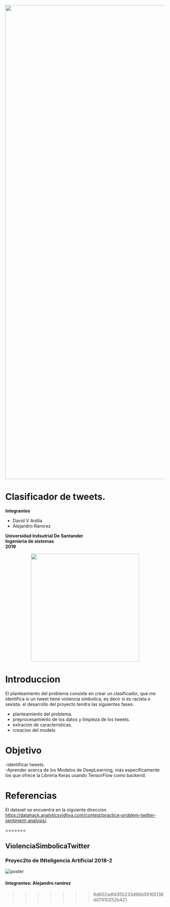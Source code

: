 <p align="center"><img src="https://cdn.coincrispy.com/wp-content/uploads/2018/08/performing-twitter-sentiment-analysis1-696x410.jpeg" width="1500" heigth="500"></p>


# Clasificador de tweets.
**Integrantes**
- David V Ardila
- Alejandro Ramirez



**Universidad Indsutrial De Santander** </br>
**Ingenieria de sistemas**</br>
**2019**</br>
<p align="center"><img src="http://garza.uis.edu.co/idayregreso/images/logoUIS.jpg" width="342" heigth="166"></p>



# Introduccion
El planteamiento del problema consiste en crear un clasificador, que me identifica si un tweet tiene violencia simbolica, es decir si es racista o sexista. el desarrollo del proyecto tendra las siguientes fases:

<ul>
   <li> planteamiento del problema.
   <li> preprocesamiento de los datos y limpieza de los tweets.
   <li> extración de caracteristicas.
   <li> creacion del modelo
</ul>




# Objetivo
-identificar tweets.<br> 
-Aprender acerca de los Modelos de DeepLearning, más especificamente los que ofrece la Librería Keras usando TensorFlow como backend.

# Referencias
El dataset se encuentra en la siguiente direccion https://datahack.analyticsvidhya.com/contest/practice-problem-twitter-sentiment-analysis/.



=======
## ViolenciaSimbolicaTwitter
### Proyec2to de INteligencia Artificial 2018-2
![poster]("https://cdn.coincrispy.com/wp-content/uploads/2018/08/performing-twitter-sentiment-analysis1-696x410.jpegg")
#### Integrantes: Alejandro ramirez
>>>>>>> 6d602adfd355233d96b09165136d07910252b421
